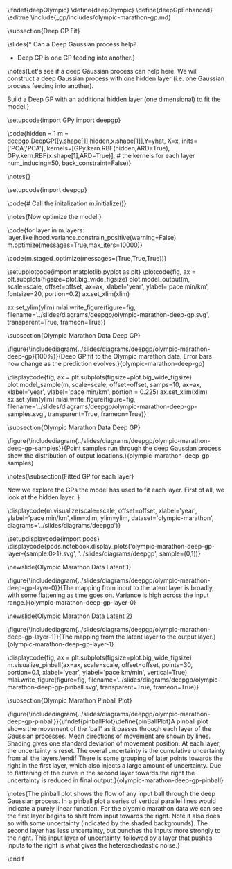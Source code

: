\ifndef{deepOlympic}
\define{deepOlympic}
\define{deepGpEnhanced}
\editme
\include{_gp/includes/olympic-marathon-gp.md}

\subsection{Deep GP Fit}

\slides{* Can a Deep Gaussian process help?

* Deep GP is one GP feeding into another.}


\notes{Let's see if a deep Gaussian process can help here. We will construct a deep Gaussian process with one hidden layer (i.e. one Gaussian process feeding into another). 

Build a Deep GP with an additional hidden layer (one dimensional) to fit the model.}

\setupcode{import GPy
import deepgp}

\code{hidden = 1
m = deepgp.DeepGP([y.shape[1],hidden,x.shape[1]],Y=yhat, X=x, inits=['PCA','PCA'], 
                  kernels=[GPy.kern.RBF(hidden,ARD=True),
                           GPy.kern.RBF(x.shape[1],ARD=True)], # the kernels for each layer
                  num_inducing=50, back_constraint=False)}
				  
\notes{}

\setupcode{import deepgp}

\code{# Call the initalization
m.initialize()}

\notes{Now optimize the model.}

\code{for layer in m.layers:
    layer.likelihood.variance.constrain_positive(warning=False)
m.optimize(messages=True,max_iters=10000)}



\code{m.staged_optimize(messages=(True,True,True))}


\setupplotcode{import matplotlib.pyplot as plt}
\plotcode{fig, ax = plt.subplots(figsize=plot.big_wide_figsize)
plot.model_output(m, scale=scale, offset=offset, ax=ax, xlabel='year', ylabel='pace min/km', 
          fontsize=20, portion=0.2)
ax.set_xlim(xlim)

ax.set_ylim(ylim)
mlai.write_figure(figure=fig, filename='../slides/diagrams/deepgp/olympic-marathon-deep-gp.svg', 
                transparent=True, frameon=True)}

\subsection{Olympic Marathon Data Deep GP}

\figure{\includediagram{../slides/diagrams/deepgp/olympic-marathon-deep-gp}{100%}}{Deep GP fit to the Olympic marathon data. Error bars now change as the prediction evolves.}{olympic-marathon-deep-gp}

\displaycode{fig, ax = plt.subplots(figsize=plot.big_wide_figsize)
plot.model_sample(m, scale=scale, offset=offset, samps=10, ax=ax, 
                  xlabel='year', ylabel='pace min/km', portion = 0.225)
ax.set_xlim(xlim)
ax.set_ylim(ylim)
mlai.write_figure(figure=fig, filename='../slides/diagrams/deepgp/olympic-marathon-deep-gp-samples.svg', 
                  transparent=True, frameon=True)}


\subsection{Olympic Marathon Data Deep GP}

\figure{\includediagram{../slides/diagrams/deepgp/olympic-marathon-deep-gp-samples}}{Point samples run through the deep Gaussian process show the distribution of output locations.}{olympic-marathon-deep-gp-samples}

\notes{\subsection{Fitted GP for each layer}

Now we explore the GPs the model has used to fit each layer. First of all, we look at the hidden layer.
}

\displaycode{m.visualize(scale=scale, offset=offset, xlabel='year',
            ylabel='pace min/km',xlim=xlim, ylim=ylim,
            dataset='olympic-marathon',
            diagrams='../slides/diagrams/deepgp')}


\setupdisplaycode{import pods}
\displaycode{pods.notebook.display_plots('olympic-marathon-deep-gp-layer-{sample:0>1}.svg', 
                            '../slides/diagrams/deepgp', sample=(0,1))}

\newslide{Olympic Marathon Data Latent 1}

\figure{\includediagram{../slides/diagrams/deepgp/olympic-marathon-deep-gp-layer-0}}{The mapping from input to the latent layer is broadly, with some flattening as time goes on. Variance is high across the input range.}{olympic-marathon-deep-gp-layer-0}

\newslide{Olympic Marathon Data Latent 2}

\figure{\includediagram{../slides/diagrams/deepgp/olympic-marathon-deep-gp-layer-1}}{The mapping from the latent layer to the output layer.}{olympic-marathon-deep-gp-layer-1}

\displaycode{fig, ax = plt.subplots(figsize=plot.big_wide_figsize)
m.visualize_pinball(ax=ax, scale=scale, offset=offset, points=30, portion=0.1,
                    xlabel='year', ylabel='pace km/min', vertical=True)
mlai.write_figure(figure=fig, filename='../slides/diagrams/deepgp/olympic-marathon-deep-gp-pinball.svg', 
                  transparent=True, frameon=True)}

\subsection{Olympic Marathon Pinball Plot}

\figure{\includediagram{../slides/diagrams/deepgp/olympic-marathon-deep-gp-pinball}}{\ifndef{pinballPlot}\define{pinBallPlot}A pinball plot shows the movement of the 'ball' as it passes through each layer of the Gaussian processes. Mean directions of movement are shown by lines. Shading gives one standard deviation of movement position. At each layer, the uncertainty is reset. The overal uncertainty is the cumulative uncertainty from all the layers.\endif There is some grouping of later points towards the right in the first layer, which also injects a large amount of uncertainty. Due to flattening of the curve in the second layer towards the right the uncertainty is reduced in final output.}{olympic-marathon-deep-gp-pinball}

\notes{The pinball plot shows the flow of any input ball through the deep Gaussian process. In a pinball plot a series of vertical parallel lines would indicate a purely linear function. For the olypmic marathon data we can see the first layer begins to shift from input towards the right. Note it also does so with some uncertainty (indicated by the shaded backgrounds). The second layer has less uncertainty, but bunches the inputs more strongly to the right. This input layer of uncertainty, followed by a layer that pushes inputs to the right is what gives the heteroschedastic noise.}

\endif
